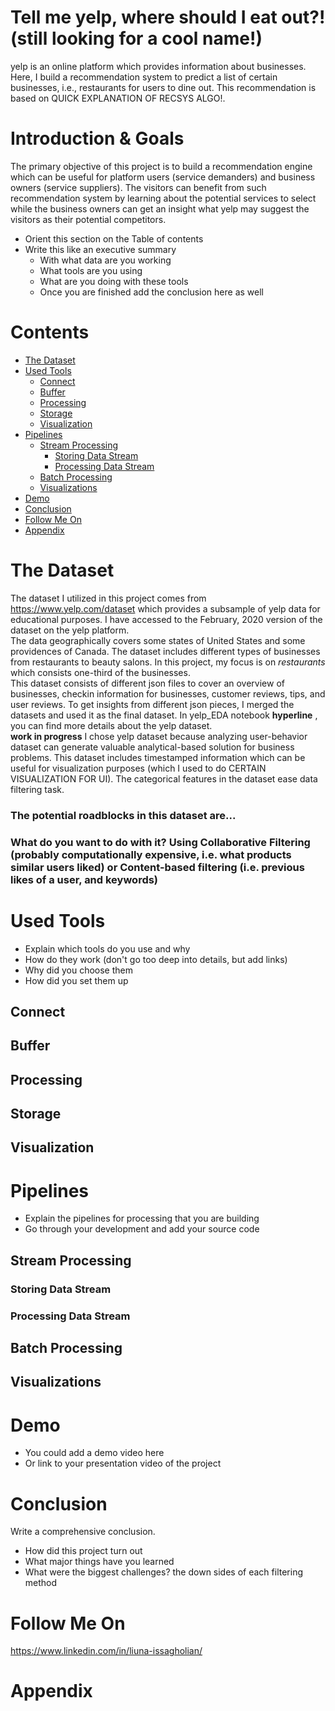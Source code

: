 # Tell me yelp, where should I eat out?!(still looking for a cool name!)
yelp is an online platform which provides information about businesses. Here, I build a recommendation system to predict a list of certain businesses, i.e., restaurants for users to dine out. This recommendation is based on QUICK EXPLANATION OF RECSYS ALGO!.


# Introduction & Goals
The primary objective of this project is to build a recommendation engine which can be useful for platform users (service demanders) and business owners (service suppliers). The visitors can benefit from such recommendation system by learning about the potential services to select while the business owners can get an insight what yelp may suggest the visitors as their potential competitors.  


- Orient this section on the Table of contents
- Write this like an executive summary
  - With what data are you working
  - What tools are you using
  - What are you doing with these tools
  - Once you are finished add the conclusion here as well

# Contents

- [The Dataset](#the-data-set)
- [Used Tools](#used-tools)
  - [Connect](#connect)
  - [Buffer](#buffer)
  - [Processing](#processing)
  - [Storage](#storage)
  - [Visualization](#visualization)
- [Pipelines](#pipelines)
  - [Stream Processing](#stream-processing)
    - [Storing Data Stream](#storing-data-stream)
    - [Processing Data Stream](#processing-data-stream)
  - [Batch Processing](#batch-processing)
  - [Visualizations](#visualizations)
- [Demo](#demo)
- [Conclusion](#conclusion)
- [Follow Me On](#follow-me-on)
- [Appendix](#appendix)


# The Dataset
The dataset I utilized in this project comes from https://www.yelp.com/dataset which provides a subsample of yelp data for educational purposes. I have accessed to the February, 2020 version of the dataset on the yelp platform.<br>
The data geographically covers some states of United States and some providences of Canada. The dataset includes different types of businesses from restaurants to beauty salons. In this project, my focus is on *restaurants* which consists one-third of the businesses.<br>
This dataset consists of different json files to cover an overview of businesses, checkin information for businesses, customer reviews, tips, and user reviews. To get insights from different json pieces, I merged the datasets and used it as the final dataset. In yelp_EDA notebook **hyperline** , you can find more details about the yelp dataset.<br>
**work in progress** I chose yelp dataset because analyzing user-behavior dataset can generate valuable analytical-based solution for business problems. This dataset includes timestamped information which can be useful for visualization purposes (which I used to do CERTAIN VISUALIZATION FOR UI). The categorical features in the dataset ease data filtering task.
### The potential roadblocks in this dataset are... 
### What do you want to do with it? Using Collaborative Filtering (probably computationally expensive, i.e. what products similar users liked) or Content-based filtering (i.e. previous likes of a user, and keywords)



# Used Tools
- Explain which tools do you use and why
- How do they work (don't go too deep into details, but add links)
- Why did you choose them
- How did you set them up

## Connect
## Buffer
## Processing
## Storage
## Visualization

# Pipelines
- Explain the pipelines for processing that you are building
- Go through your development and add your source code

## Stream Processing
### Storing Data Stream
### Processing Data Stream
## Batch Processing
## Visualizations

# Demo
- You could add a demo video here
- Or link to your presentation video of the project

# Conclusion
Write a comprehensive conclusion.
- How did this project turn out
- What major things have you learned
- What were the biggest challenges? the down sides of each filtering method

# Follow Me On
https://www.linkedin.com/in/liuna-issagholian/

# Appendix

